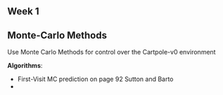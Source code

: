 ## Week 1 

## Monte-Carlo Methods

Use Monte Carlo Methods for control
over the Cartpole-v0 environment

__Algorithms__:

* First-Visit MC prediction on page 92 Sutton and Barto
* 


